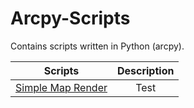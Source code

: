 # Arcpy-Scripts
Contains scripts written in Python (arcpy).

| Scripts | Description |
|:--------:|:--------:|
|[Simple Map Render](Simple_Map_Render)| Test |
